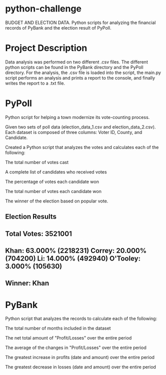 # python-challenge
BUDGET AND ELECTION DATA.  Python scripts for analyzing the financial records of PyBank and the election result of PyPoll.

# Project Description
Data analysis was performed on two different .csv files. The different python scripts can be found in the PyBank directory and the PyPoll directory. For the analysis, the .csv file is loaded into the script, the main.py script performs an analysis and prints a report to the console, and finally writes the report to a .txt file.


# PyPoll
Python script for helping a town modernize its vote-counting process.

Given two sets of poll data (election_data_1.csv and election_data_2.csv). Each dataset is composed of three columns: Voter ID, County, and Candidate.

Created a Python script that analyzes the votes and calculates each of the following:

The total number of votes cast

A complete list of candidates who received votes

The percentage of votes each candidate won

The total number of votes each candidate won

The winner of the election based on popular vote.


Election Results
-------------------------
Total Votes: 3521001
-------------------------
Khan: 63.000% (2218231)
Correy: 20.000% (704200)
Li: 14.000% (492940)
O'Tooley: 3.000% (105630)
-------------------------
Winner: Khan
-------------------------



# PyBank

Python script that analyzes the records to calculate each of the following:

The total number of months included in the dataset

The net total amount of "Profit/Losses" over the entire period

The average of the changes in "Profit/Losses" over the entire period

The greatest increase in profits (date and amount) over the entire period

The greatest decrease in losses (date and amount) over the entire period

